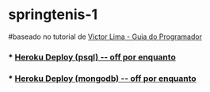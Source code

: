 # springtenis-1

#baseado no tutorial de [Victor Lima - Guia do Programador](https://github.com/MichelliBrito/cursospringboot)

### * [Heroku Deploy (psql) -- off por enquanto]()
### * [Heroku Deploy (mongodb) -- off por enquanto]()
